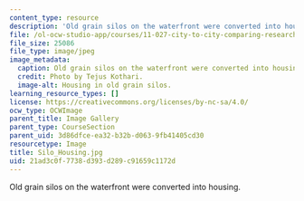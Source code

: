 ```yaml
---
content_type: resource
description: 'Old grain silos on the waterfront were converted into housing. '
file: /ol-ocw-studio-app/courses/11-027-city-to-city-comparing-researching-and-writing-about-cities-spring-2006/21ad3c0f7738d393d289c91659c1172d_Silo_Housing.jpg
file_size: 25086
file_type: image/jpeg
image_metadata:
  caption: Old grain silos on the waterfront were converted into housing.
  credit: Photo by Tejus Kothari.
  image-alt: Housing in old grain silos.
learning_resource_types: []
license: https://creativecommons.org/licenses/by-nc-sa/4.0/
ocw_type: OCWImage
parent_title: Image Gallery
parent_type: CourseSection
parent_uid: 3d86dfce-ea32-b32b-d063-9fb41405cd30
resourcetype: Image
title: Silo_Housing.jpg
uid: 21ad3c0f-7738-d393-d289-c91659c1172d
---
```

Old grain silos on the waterfront were converted into housing. 